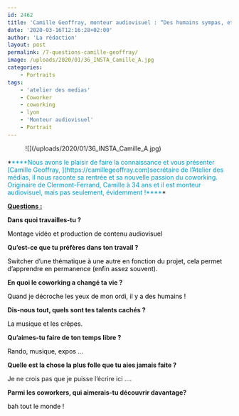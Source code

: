 ```yaml
---
id: 2462
title: 'Camille Geoffray, monteur audiovisuel : “Des humains sympas, et partout&#8230;”'
date: '2020-03-16T12:16:28+02:00'
author: 'La rédaction'
layout: post
permalink: /7-questions-camille-geoffray/
image: /uploads/2020/01/36_INSTA_Camille_A.jpg
categories:
    - Portraits
tags:
    - 'atelier des medias'
    - Coworker
    - coworking
    - lyon
    - 'Monteur audiovisuel'
    - Portrait
---
```


<figure class="wp-block-image">![](/uploads/2020/01/36_INSTA_Camille_A.jpg)</figure>*<span style="color: #009ac9;">****Nous avons le plaisir de faire la connaissance et vous présenter [Camille Geoffray, ](https://camillegeoffray.com)secrétaire de l’Atelier des médias, il nous raconte sa rentrée et sa nouvelle passion du coworking. Originaire de Clermont-Ferrand, Camille à 34 ans et il est monteur audiovisuel, mais pas seulement, évidemment !****</span>*

<u>**Questions :**</u>

**Dans quoi travailles-tu ?**

<span style="color: #000000;">Montage vidéo et production de contenu audiovisuel</span>

**Qu’est-ce que tu préfères dans ton travail ?**

<span style="color: #000000;">Switcher d’une thématique à une autre en fonction du projet, cela permet d’apprendre en permanence (enfin assez souvent). </span>

**En quoi le coworking a changé ta vie ?**

<span style="color: #000000;">Quand je décroche les yeux de mon ordi, il y a des humains ! </span>

**Dis-nous tout, quels sont tes talents cachés ?**

<span style="color: #000000;">La musique et les crêpes.</span>

**Qu’aimes-tu faire de ton temps libre ?**

<span style="color: #000000;">Rando, musique, expos …</span>

**Quelle est la chose la plus folle que tu aies jamais faite ?**

Je ne crois pas que je puisse l’écrire ici ….

**Parmi les coworkers, qui aimerais-tu découvrir davantage?**

<span style="color: #000000;">bah tout le monde !  
</span>